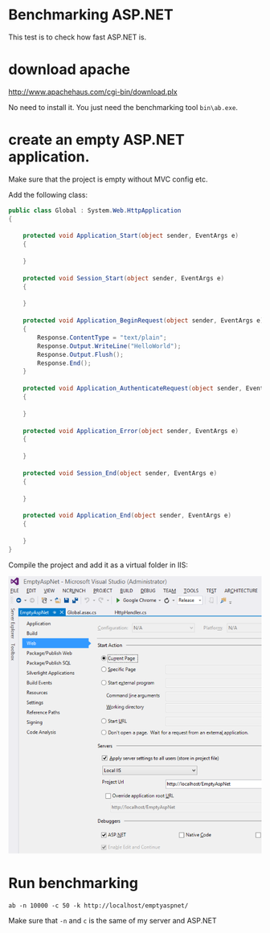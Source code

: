 Benchmarking ASP.NET
============================

This test is to check how fast ASP.NET is.


# download apache

http://www.apachehaus.com/cgi-bin/download.plx

No need to install it. You just need the benchmarking tool `bin\ab.exe`.

# create an empty ASP.NET application.

Make sure that the project is empty without MVC config etc.

Add the following class:

```csharp
public class Global : System.Web.HttpApplication
{

    protected void Application_Start(object sender, EventArgs e)
    {

    }

    protected void Session_Start(object sender, EventArgs e)
    {

    }

    protected void Application_BeginRequest(object sender, EventArgs e)
    {
        Response.ContentType = "text/plain";
        Response.Output.WriteLine("HelloWorld");
        Response.Output.Flush();
        Response.End();
    }

    protected void Application_AuthenticateRequest(object sender, EventArgs e)
    {

    }

    protected void Application_Error(object sender, EventArgs e)
    {

    }

    protected void Session_End(object sender, EventArgs e)
    {

    }

    protected void Application_End(object sender, EventArgs e)
    {

    }
}
```

Compile the project and add it as a virtual folder in IIS:

![](iisconfig.png)

# Run benchmarking

```
ab -n 10000 -c 50 -k http://localhost/emptyaspnet/
```

Make sure that `-n` and `c` is the same of my server and ASP.NET
